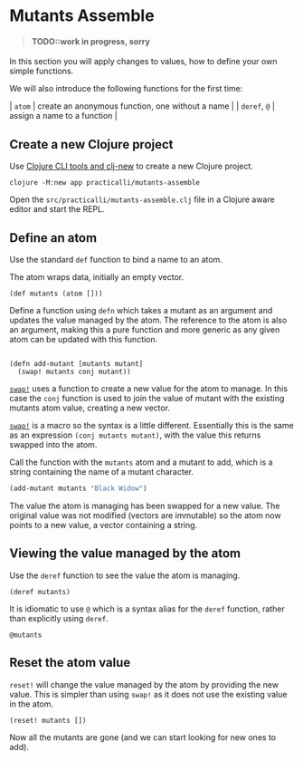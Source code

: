 # Mutants Assemble

> #### TODO::work in progress, sorry

In this section you will apply changes to values, how to define your own simple functions.

We will also introduce the following functions for the first time:

| `atom`       | create an anonymous function, one without a name |
| `deref`, `@` | assign a name to a function                      |

## Create a new Clojure project
Use [Clojure CLI tools and clj-new](/clojure-tools/install/install-clojure.html#clojure-cli-tools-common-aliases) to create a new Clojure project.

```shell
clojure -M:new app practicalli/mutants-assemble
```

Open the `src/practicalli/mutants-assemble.clj` file in a Clojure aware editor and start the REPL.


## Define an atom
Use the standard `def` function to bind a name to an atom.

The atom wraps data, initially an empty vector.

```eval-clojure
(def mutants (atom []))
```

Define a function using `defn` which takes a mutant as an argument and updates the value managed by the atom.  The reference to the atom is also an argument, making this a pure function and more generic as any given atom can be updated with this function.

```eval-clojure

(defn add-mutant [mutants mutant]
  (swap! mutants conj mutant))
```

[`swap!`](https://clojuredocs.org/clojure.core/swap!) uses a function to create a new value for the atom to manage.  In this case the `conj` function is used to join the value of mutant with the existing mutants atom value, creating a new vector.

[`swap!`](https://clojuredocs.org/clojure.core/swap!) is a macro so the syntax is a little different. Essentially this is the same as an expression `(conj mutants mutant)`, with the value this returns swapped into the atom.


Call the function with the `mutants` atom and a mutant to add, which is a string containing the name of a mutant character.

```clojure
(add-mutant mutants "Black Widow")
```

The value the atom is managing has been swapped for a new value.  The original value was not modified (vectors are immutable) so the atom now points to a new value, a vector containing a string.

## Viewing the value managed by the atom
Use the `deref` function to see the value the atom is managing.

```eval-clojure
(deref mutants)
```

It is idiomatic to use `@` which is a syntax alias for the `deref` function, rather than explicitly using `deref`.

```eval-clojure
@mutants
```

## Reset the atom value
`reset!` will change the value managed by the atom by providing the new value.  This is simpler than using `swap!` as it does not use the existing value in the atom.

```
(reset! mutants [])
```

Now all the mutants are gone (and we can start looking for new ones to add).
